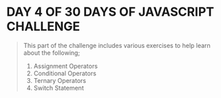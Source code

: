 # DAY 4 OF 30 DAYS OF JAVASCRIPT CHALLENGE

>This part of the challenge includes various exercises to
>help learn about the following;
>
>1. Assignment Operators
>2. Conditional Operators
>3. Ternary Operators
>4. Switch Statement


